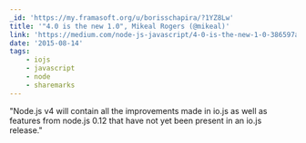 ```yaml
---
_id: 'https://my.framasoft.org/u/borisschapira/?1YZ8Lw'
title: '"4.0 is the new 1.0", Mikeal Rogers (@mikeal)'
link: 'https://medium.com/node-js-javascript/4-0-is-the-new-1-0-386597a3436d'
date: '2015-08-14'
tags:
    - iojs
    - javascript
    - node
    - sharemarks
---
```


<div class="markdown"><p>&quot;Node.js v4 will contain all the improvements made in io.js as well as features from node.js 0.12 that have not yet been present in an io.js release.&quot;
</p></div>
